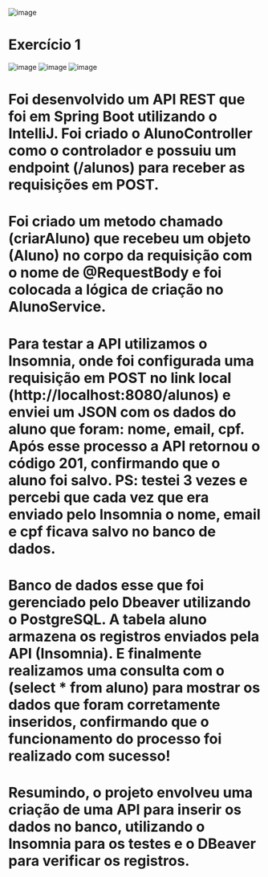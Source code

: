 ![image](https://github.com/user-attachments/assets/c6cd9656-6af4-4b0b-a38e-1dc4b4ea2dab)

# Exercício 1 
![image](https://github.com/user-attachments/assets/752537b9-09b0-46bb-bd79-a9f147ee08ea)
![image](https://github.com/user-attachments/assets/8b3ee967-dfcc-4ab2-8685-8335915eeb02)
![image](https://github.com/user-attachments/assets/285fc11c-7d6e-4b0a-b4d2-0f115fdb635f)

# Foi desenvolvido um API REST que foi em Spring Boot utilizando o IntelliJ. Foi criado o AlunoController como o controlador e possuiu um endpoint (/alunos) para receber as requisições em POST. 
# Foi criado um metodo chamado (criarAluno) que recebeu um objeto (Aluno) no corpo da requisição com o nome de @RequestBody e foi colocada a lógica de criação no AlunoService. 
# Para testar a API utilizamos o Insomnia, onde foi configurada uma requisição em POST no link local (http://localhost:8080/alunos) e enviei um JSON com os dados do aluno que foram: nome, email, cpf. Após esse processo a API retornou o código 201, confirmando que o aluno foi salvo. PS: testei 3 vezes e percebi que cada vez que era enviado pelo Insomnia o nome, email e cpf ficava salvo no banco de dados.
# Banco de dados esse que foi gerenciado pelo Dbeaver utilizando o PostgreSQL. A tabela aluno armazena os registros enviados pela API (Insomnia). E finalmente realizamos uma consulta com o (select * from aluno) para mostrar os dados que foram corretamente inseridos, confirmando que o funcionamento do processo foi realizado com sucesso!
# Resumindo, o projeto envolveu uma criação de uma API para inserir os dados no banco, utilizando o Insomnia para os testes e o DBeaver para verificar os registros.
